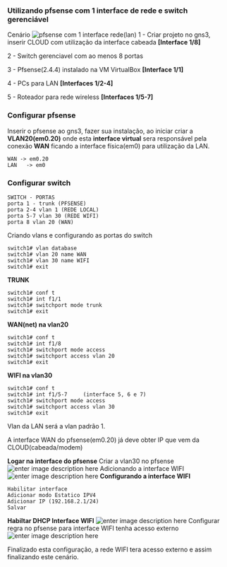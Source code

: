 ### Utilizando pfsense com 1 interface de rede e switch gerenciável

Cenário
![pfsense com 1 interface rede(lan)](https://i.ibb.co/Tvj5Xp1/PFSENSE-1-INTERFACE.png)
1 - Criar projeto no gns3, inserir CLOUD com utilização da interface cabeada **[Interface 1/8]**

2 - Switch gerenciavel com ao menos 8 portas 

3 - Pfsense(2.4.4) instalado na VM VirtualBox  **[Interface 1/1]**

4 - PCs para LAN   **[Interfaces 1/2-4]**

5 - Roteador para rede wireless    **[Interfaces 1/5-7]**

### Configurar pfsense
Inserir o pfsense ao gns3, fazer sua instalação, ao iniciar criar a **VLAN20(em0.20)** onde esta **interface virtual** sera responsável pela conexão **WAN** ficando a interface física(em0) para utilização da LAN.

    WAN -> em0.20
    LAN   -> em0

### Configurar switch

    SWITCH - PORTAS
    porta 1 - trunk (PFSENSE)
    porta 2-4 vlan 1 (REDE LOCAL)
    porta 5-7 vlan 30 (REDE WIFI)
    porta 8 vlan 20 (WAN)
Criando vlans e configurando as portas do switch
```
switch1# vlan database
switch1# vlan 20 name WAN
switch1# vlan 30 name WIFI
switch1# exit
```

**TRUNK**
```
switch1# conf t
switch1# int f1/1
switch1# switchport mode trunk
switch1# exit
```
**WAN(net) na vlan20**
```
switch1# conf t
switch1# int f1/8
switch1# switchport mode access
switch1# switchport access vlan 20
switch1# exit
```
**WIFI na vlan30**
```
switch1# conf t
switch1# int f1/5-7     (interface 5, 6 e 7)
switch1# switchport mode access
switch1# switchport access vlan 30
switch1# exit
```
Vlan da LAN será a vlan padrão 1.

A interface WAN do pfsense(em0.20) já deve obter IP que vem da CLOUD(cabeada/modem)

**Logar na interface do pfsense**
Criar a vlan30 no pfsense
![enter image description here](https://i.ibb.co/gJjQJhV/vlans-imag.png)
Adicionando a interface WIFI
![enter image description here](https://i.ibb.co/Bw3gqrJ/pfsense-interface-imag.png)
**Configurando a interface WIFI**

    Habilitar interface
    Adicionar modo Estatico IPV4
    Adicionar IP (192.168.2.1/24)
    Salvar

**Habiltar DHCP Interface WIFI**
![enter image description here](https://i.ibb.co/mRHGt23/pfsense-dhcp-wifi-imag.png)
Configurar regra no pfsense para interface WIFI tenha acesso externo
![enter image description here](https://i.ibb.co/f8f0jmr/pfsense-regra-wifi-imag.png)

Finalizado esta configuração, a rede WIFI tera acesso externo e assim finalizando este cenário.


